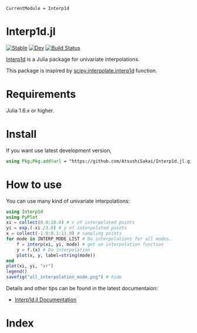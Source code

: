 ```@meta
CurrentModule = Interp1d
```

# Interp1d.jl

[![Stable](https://img.shields.io/badge/docs-stable-blue.svg)](https://AtsushiSakai.github.io/Interp1d.jl/stable)
[![Dev](https://img.shields.io/badge/docs-dev-blue.svg)](https://AtsushiSakai.github.io/Interp1d.jl/dev)
[![Build Status](https://github.com/AtsushiSakai/Interp1d.jl/workflows/CI/badge.svg)](https://github.com/AtsushiSakai/Interp1d.jl/actions)

[Interp1d](https://github.com/AtsushiSakai/Interp1d.jl) is a Julia package for univariate interpolations. 

This package is inspired by [scipy\.interpolate\.interp1d](https://docs.scipy.org/doc/scipy/reference/generated/scipy.interpolate.interp1d.html) function.

# Requirements

Julia 1.6.x or higher.

# Install

<!-- 
```jl
using Pkg;Pkg.add("Interp1d")
```

and then just import it with `using Interp1d`.
-->

If you want use latest development version, 

```jl
using Pkg;Pkg.add(url = "https://github.com/AtsushiSakai/Interp1d.jl.git")
```

# How to use

You can use many kind of univariate interpolations:
```jl
using Interp1d
using PyPlot
xi = collect(0.0:10.0) # x of interpolated points
yi = exp.(-xi./3.0) # y of interpolated points
x = collect(-1.0:0.1:11.0) # sampling points
for mode in INTERP_MODE_LIST # Do interpolations for all modes.
    f = interp(xi, yi, mode) # get an interpolation function
    y = f.(x) # Do interpolation
    plot(x, y, label=string(mode))
end
plot(xi, yi, "xr")
legend()
savefig("all_interpolation_mode.png") # hide
```

Details and other tips can be found in the latest documentaion:

- [Interp1d.jl Documentation](https://AtsushiSakai.github.io/Interp1d.jl/stable)


# Index

```@index
```

